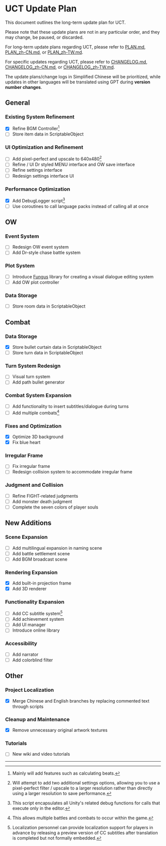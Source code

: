 # UCT Update Plan

This document outlines the long-term update plan for UCT.

Please note that these update plans are not in any particular order, and they may change, be paused, or discarded.

For long-term update plans regarding UCT, please refer to [PLAN.md](PLAN.md), [PLAN_zh-CN.md](PLAN_zh-CN.md), or [PLAN_zh-TW.md](PLAN_zh-TW.md).

For specific updates regarding UCT, please refer to [CHANGELOG.md](CHANGELOG.md), [CHANGELOG_zh-CN.md](CHANGELOG_zh-CN.md), or [CHANGELOG_zh-TW.md](CHANGELOG_zh-TW.md).

The update plans/change logs in Simplified Chinese will be prioritized, while updates in other languages will be translated using GPT during **version number changes**.

## General
### Existing System Refinement
- [x] Refine BGM Controller[^1]
- [ ] Store item data in ScriptableObject

### UI Optimization and Refinement
- [ ] Add pixel-perfect and upscale to 640x480[^2]
- [ ] Refine / UI Dr styled MENU interface and OW save interface
- [ ] Refine settings interface
- [ ] Redesign settings interface UI

### Performance Optimization
- [x] Add DebugLogger script[^3]
- [ ] Use coroutines to call language packs instead of calling all at once

## OW
### Event System
- [ ] Redesign OW event system
- [ ] Add Dr-style chase battle system

### Plot System
- [ ] Introduce [Fungus](https://github.com/snozbot/fungus) library for creating a visual dialogue editing system
- [ ] Add OW plot controller

### Data Storage
- [ ] Store room data in ScriptableObject

## Combat
### Data Storage
- [x] Store bullet curtain data in ScriptableObject
- [ ] Store turn data in ScriptableObject

### Turn System Redesign
- [ ] Visual turn system
- [ ] Add path bullet generator

### Combat System Expansion
- [ ] Add functionality to insert subtitles/dialogue during turns
- [ ] Add multiple combats[^4]

### Fixes and Optimization
- [x] Optimize 3D background
- [x] Fix blue heart

### Irregular Frame
- [ ] Fix irregular frame
- [ ] Redesign collision system to accommodate irregular frame

### Judgment and Collision
- [ ] Refine FIGHT-related judgments
- [ ] Add monster death judgment
- [ ] Complete the seven colors of player souls

## New Additions
### Scene Expansion
- [ ] Add multilingual expansion in naming scene
- [ ] Add battle settlement scene
- [ ] Add BGM broadcast scene

### Rendering Expansion
- [x] Add built-in projection frame
- [x] Add 3D renderer

### Functionality Expansion
- [ ] Add CC subtitle system[^5]
- [ ] Add achievement system
- [ ] Add UI manager
- [ ] Introduce online library

### Accessibility
- [ ] Add narrator
- [ ] Add colorblind filter

## Other
### Project Localization
- [x] Merge Chinese and English branches by replacing commented text through scripts

### Cleanup and Maintenance
- [x] Remove unnecessary original artwork textures

### Tutorials
- [ ] New wiki and video tutorials

---

[^1]: Mainly will add features such as calculating beats.
[^2]: Will attempt to add two additional settings options, allowing you to use a pixel-perfect filter / upscale to a larger resolution rather than directly using a larger resolution to save performance.
[^3]: This script encapsulates all Unity's related debug functions for calls that execute only in the editor.
[^4]: This allows multiple battles and combats to occur within the game.
[^5]: Localization personnel can provide localization support for players in advance by releasing a preview version of CC subtitles after translation is completed but not formally embedded.